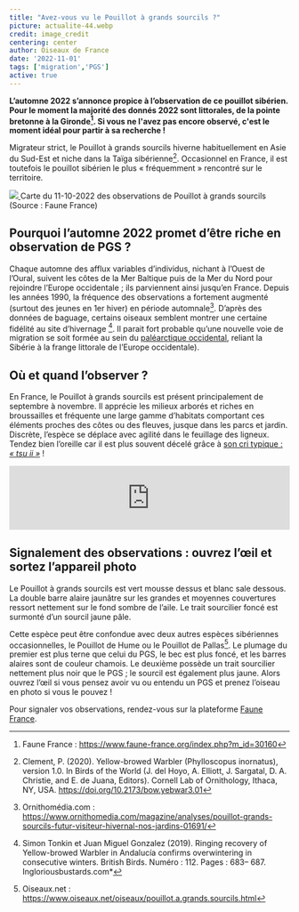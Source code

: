 ```yaml
---
title: "Avez-vous vu le Pouillot à grands sourcils ?"
picture: actualite-44.webp
credit: image_credit
centering: center
author: Oiseaux de France
date: '2022-11-01'
tags: ['migration','PGS']
active: true
---
```


**L’automne 2022 s’annonce propice à l’observation de ce pouillot sibérien. Pour le moment la majorité des donnés 2022 sont littorales, de la pointe bretonne à la Gironde[^1]. Si vous ne l'avez pas encore observé, c'est le moment idéal pour partir à sa recherche !**

Migrateur strict, le Pouillot à grands sourcils hiverne habituellement en Asie du Sud-Est et niche dans la Taïga sibérienne[^2]. Occasionnel en France, il est toutefois le pouillot sibérien le plus « fréquemment » rencontré sur le territoire.

<a href="https://www.faune-france.org/index.php?m_id=30160" target="_blank">
  <img class="InformativePagePicture" src="/news/actualite-44-cartePGS-FF.webp"/>
</a>
<span class="InformativePagePictureLegend">Carte du 11-10-2022 des observations de Pouillot à grands sourcils (Source : Faune France) </span>

## Pourquoi l’automne 2022 promet d’être riche en observation de PGS ?

Chaque automne des afflux variables d’individus, nichant à l’Ouest de l’Oural, suivent les côtes de la Mer Baltique puis de la Mer du Nord pour rejoindre l’Europe occidentale ; ils parviennent ainsi jusqu’en France. Depuis les années 1990, la fréquence des observations a fortement augmenté (surtout des jeunes en 1er hiver) en période automnale[^3]. D’après des données de baguage, certains oiseaux semblent montrer une certaine fidélité au site d’hivernage [^4]. Il parait fort probable qu’une nouvelle voie de migration se soit formée au sein du [paléarctique occidental](https://www.researchgate.net/figure/Boundaries-of-the-Western-Palaearctic-within-the-palaeontological-grey-and-extant_fig5_26725107), reliant la Sibérie à la frange littorale de l’Europe occidentale).

## Où et quand l’observer ?

En France, le Pouillot à grands sourcils est présent principalement de septembre à novembre. Il apprécie les milieux arborés et riches en broussailles et fréquente une large gamme d’habitats comportant ces éléments proches des côtes ou des fleuves, jusque dans les parcs et jardin.
Discrète, l’espèce se déplace avec agilité dans le feuillage des ligneux. Tendez bien l’oreille car il est plus souvent décelé grâce à [son cri typique : *«&nbsp;tsu&nbsp;ii&nbsp;»*](https://xeno-canto.org/species/Phylloscopus-inornatus) !

<v-container class="grey lighten-5">
    <v-row>
      <v-col>
        <v-card
          class="pa-2"
          outlined
          tile
        >
          <iframe src='https://xeno-canto.org/755448/embed?simple=1' scrolling='no' frameborder='0' width='100%' height='115'></iframe>
        </v-card>
      </v-col>
    </v-row>
  </v-container>

## Signalement des observations : ouvrez l’œil  et sortez l’appareil photo

Le Pouillot à grands sourcils est vert mousse dessus et blanc sale dessous. La double barre alaire jaunâtre sur les grandes et moyennes couvertures ressort nettement sur le fond sombre de l’aile. Le trait sourcilier foncé est surmonté d’un sourcil jaune pâle.

Cette espèce peut être confondue avec deux autres espèces sibériennes occasionnelles, le Pouillot de Hume ou le Pouillot de Pallas[^5]. Le plumage du premier est plus terne que celui du PGS, le bec est plus foncé, et les barres alaires sont de couleur chamois. Le deuxième possède un trait sourcilier nettement plus noir que le PGS ; le sourcil est également plus jaune. Alors ouvrez l’œil si vous pensez avoir vu ou entendu un PGS et prenez l’oiseau en photo si vous le pouvez !

Pour signaler vos observations, rendez-vous sur la plateforme [Faune France](https://www.faune-france.org).

[^1]: Faune France : <https://www.faune-france.org/index.php?m_id=30160>
[^2]: Clement, P. (2020). Yellow-browed Warbler (Phylloscopus inornatus), version 1.0. In Birds of the World (J. del Hoyo, A. Elliott, J. Sargatal, D. A. Christie, and E. de Juana, Editors). Cornell Lab of Ornithology, Ithaca, NY, USA. <https://doi.org/10.2173/bow.yebwar3.01>
[^3]: Ornithomédia.com : <https://www.ornithomedia.com/magazine/analyses/pouillot-grands-sourcils-futur-visiteur-hivernal-nos-jardins-01691/>
[^4]: Simon Tonkin et Juan Miguel Gonzalez (2019). Ringing recovery of Yellow-browed Warbler in Andalucía confirms overwintering in consecutive winters. British Birds. Numéro : 112. Pages : 683– 687. Ingloriousbustards.com*
[^5]: Oiseaux.net : <https://www.oiseaux.net/oiseaux/pouillot.a.grands.sourcils.html>
